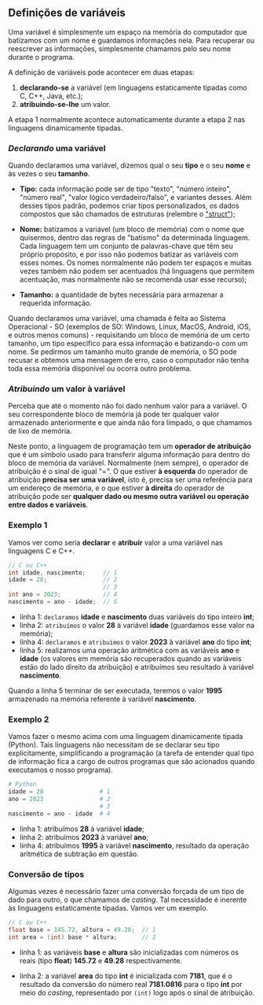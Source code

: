 ## **Definições de variáveis**

Uma variável é simplesmente um espaço na memória do computador que batizamos com um nome e guardamos informações nela. Para recuperar ou reescrever as informações, simplesmente chamamos pelo seu nome durante o programa.

A definição de variáveis pode acontecer em duas etapas:

1. **declarando-se** a variável (em linguagens estaticamente tipadas como C, C++, Java, etc.);
2. **atribuindo-se-lhe** um valor.

A etapa 1 normalmente acontece automaticamente durante a etapa 2 nas linguagens dinamicamente tipadas.

### **_Declarando_ uma variável**

Quando declaramos uma variável, dizemos qual o seu **tipo** e o seu **nome** e às vezes o seu **tamanho**.

- **Tipo:** cada informação pode ser de tipo "texto", "número inteiro", "número real", "valor lógico verdadeiro/falso", e variantes desses. Além desses tipos padrão, podemos criar tipos personalizados, os dados compostos que são chamados de estruturas (relembre o ["struct"](./linguagem-de-programacao#linguagem-estruturada));

- **Nome:** batizamos a variável (um bloco de memória) com o nome que quisermos, dentro das regras de "batismo" da determinada linguagem. Cada linguagem tem um conjunto de palavras-chave que têm seu próprio propósito, e por isso não podemos batizar as variáveis com esses nomes. Os nomes normalmente não podem ter espaços e muitas vezes também não podem ser acentuados (há linguagens que permitem acentuação, mas normalmente não se recomenda usar esse recurso);

- **Tamanho:** a quantidade de bytes necessária para armazenar a requerida informação.

Quando declaramos uma variável, uma chamada é feita ao Sistema Operacional - SO (exemplos de SO: Windows, Linux, MacOS, Android, iOS, e outros menos comuns) - requisitando um bloco de memória de um certo tamanho, um tipo específico para essa informação e batizando-o com um nome. Se pedirmos um tamanho muito grande de memória, o SO pode recusar e obtemos uma mensagem de erro, caso o computador não tenha toda essa memória disponível ou ocorra outro problema.

### **_Atribuindo_ um valor à variável**

Perceba que até o momento não foi dado nenhum valor para a variável. O seu correspondente bloco de memória já pode ter qualquer valor armazenado anteriormente e que ainda não fora limpado, o que chamamos de lixo de memória.

Neste ponto, a linguagem de programação tem um **operador de atribuição** que é um símbolo usado para transferir alguma informação para dentro do bloco de memória da variável. Normalmente (nem sempre), o operador de atribuição é o sinal de igual "=". O que estiver **à esquerda** do operador de atribuição **precisa ser uma variável**, isto é, precisa ser uma referência para um endereço de memória, e o que estiver **à direita** do operador de atribuição pode ser **qualquer dado ou mesmo outra variável ou operação entre dados e variáveis**.

### **Exemplo 1**

Vamos ver como seria **declarar** e **atribuir** valor a uma variável nas linguagens C e C++.

```C
// C ou C++
int idade, nascimento;     // 1
idade = 28;                // 2
                           // 3
int ano = 2023;            // 4
nascimento = ano - idade;  // 5
```

- linha 1: `declaramos` **idade** e **nascimento** duas variáveis do tipo inteiro **int**;
- linha 2: `atribuímos` o valor **28** à variável **idade** (guardamos esse valor na memória);
- linha 4: `declaramos` e `atribuímos` o valor **2023** à variável **ano** do tipo **int**;
- linha 5: realizamos uma operação aritmética com as variáveis **ano** e **idade** (os valores em memória são recuperados quando as variáveis estão do lado direito da atribuição) e atribuímos seu resultado à variável **nascimento**.

Quando a linha 5 terminar de ser executada, teremos o valor **1995** armazenado na memória referente à variável **nascimento**.

### **Exemplo 2**

Vamos fazer o mesmo acima com uma linguagem dinamicamente tipada (Python). Tais linguagens não necessitam de se declarar seu tipo explicitamente, simplificando a programação (a tarefa de entender qual tipo de informação fica a cargo de outros programas que são acionados quando executamos o nosso programa).

```python
# Python
idade = 28                # 1
ano = 2023                # 2
                          # 3
nascimento = ano - idade  # 4
```


- linha 1: atribuímos **28** à variável **idade**;
- linha 2: atribuímos **2023** à variável **ano**;
- linha 4: atribuímos **1995** à variável **nascimento**, resultado da operação aritmética de subtração em questão.


### **Conversão de tipos**

Algumas vezes é necessário fazer uma conversão forçada de um tipo de dado para outro, o que chamamos de _casting_. Tal necessidade é inerente às linguagens estaticamente tipadas. Vamos ver um exemplo.

```c
// C ou C++
float base = 145.72, altura = 49.28;  // 1
int area = (int) base * altura;       // 2
```

- linha 1: as variáveis **base** e **altura** são inicializadas com números os reais (tipo **float**) **145.72** e **49.28** respectivamente.

- linha 2: a variável **area** do tipo **int** é inicializada com **7181**, que é o resultado da conversão do número real **7181.0816** para o tipo **int** por meio do _casting_, representado por `(int)` logo após o sinal de atribuição.
